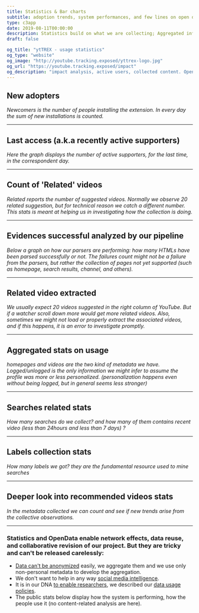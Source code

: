```yaml
---
title: Statistics & Bar charts
subtitle: adoption trends, system performances, and few lines on open data
type: c3app
date: 2019-08-11T00:00:00
description: Statistics build on what we are collecting; Aggregated information to keep in check our system and our relevance
draft: false

og_title: "ytTREX - usage statistics"
og_type: "website"
og_image: "http://youtube.tracking.exposed/yttrex-logo.jpg"
og_url: "https://youtube.tracking.exposed/impact"
og_description: "impact analysis, active users, collected content. Open-data as long as is privacy preserving"
---
```


<!-- the graphs are appended in the 'div'. the ID #impression-graph is referenced in hugo-theme-trex/layouts/c3app/single.html -->
## New adopters 
<div id="supporters-graph" class="c3graph"></div>

_Newcomers is the number of people installing the extension. In every day the sum of new installations is counted._

---
## Last access (a.k.a recently active supporters)
<div id="active-graph" class="c3graph"></div>

_Here the graph displays the number of active supporters, for the last time, in the correspondent day._

---
## Count of 'Related' videos 
<div id="related-graph" class="c3graph"></div>

_Related reports the number of suggested videos. Normally we observe 20 related suggestion, but for technical reason we catch a different number. This stats is meant at helping us in investigating how the collection is doing._

---
## Evidences successful analyzed by our pipeline
<div id="processing-graph" class="c3graph"></div>

_Below a graph on how our parsers are performing: how many HTMLs have been parsed successfully or not. The failures count might not be a failure from the parsers, but rather the collection of pages not yet supported (such as homepage, search results, channel, and others)._

---
## Related video extracted 
<div id="metadata-graph" class="c3graph"></div>

_We usually expect 20 videos suggested in the right column of YouTube. But if a watcher scroll down more would get more related videos. Also, sometimes we might not load or properly extract the associated videos, and if this happens, it is an error to investigate promptly._

---
## Aggregated stats on usage
<div id="usage-graph" class="c3graph"></div>

_homepages and videos are the two kind of metadata we have. Logged/unlogged is the only information we might infer to assume the profile was more or less personalized. (personalization happens even without being logged, but in general seems less stronger)_

---
## Searches related stats 
<div id="searches-graph" class="c3graph"></div>

_How many searches do we collect? and how many of them contains recent video (less than 24hours and less than 7 days) ?_

---
## Labels collection stats 
<div id="labels-graph" class="c3graph"></div>

_How many labels we got? they are the fundamental resource used to mine searches_

---
## Deeper look into recommended videos stats
<div id="deeper-graph" class="c3graph"></div>

_In the metadata collected we can count and see if new trends arise from the collective observations._

---
### Statistics and OpenData enable network effects, data reuse, and collaborative revision of our project. But they are tricky and can't be released carelessly:

* [Data can't be anonymized](https://www.theguardian.com/technology/2019/jul/23/anonymised-data-never-be-anonymous-enough-study-finds) easily, we aggregate them and we use only non-personal metadata to develop the aggregation.
* We don't want to help in any way [social media intelligence](https://responsibledata.io/social-media-intelligence-the-wayward-child-of-open-source-intelligence/).
* It is in our DNA [to enable researchers](/data-activism), we described our [data usage policies](/privacy).
* The public stats below display how the system is performing, how the people use it (no content-related analysis are here).
